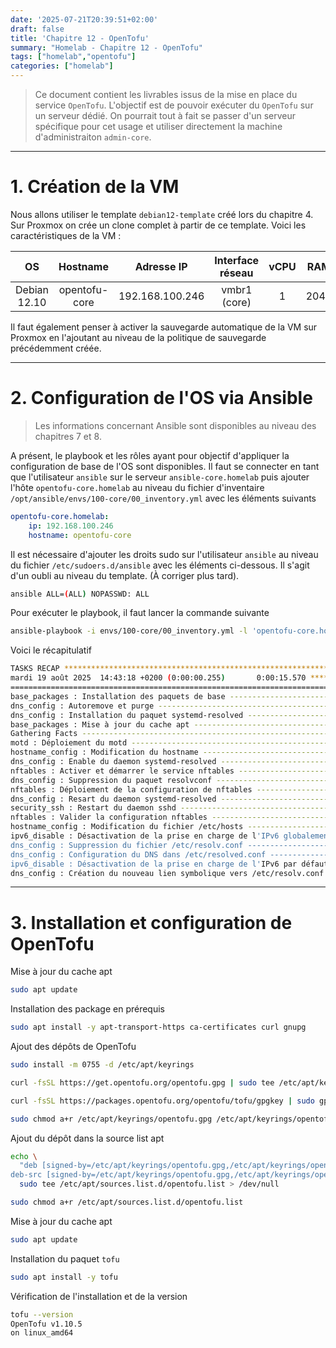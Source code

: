 ```yaml
---
date: '2025-07-21T20:39:51+02:00'
draft: false
title: 'Chapitre 12 - OpenTofu'
summary: "Homelab - Chapitre 12 - OpenTofu"
tags: ["homelab","opentofu"]
categories: ["homelab"]
---
```


> Ce document contient les livrables issus de la mise en place du service `OpenTofu`. L'objectif est de pouvoir exécuter du `OpenTofu` sur un serveur dédié. On pourrait tout à fait se passer d'un serveur spécifique pour cet usage et utiliser directement la machine d'administraiton `admin-core`.

---

# 1. Création de la VM

Nous allons utiliser le template `debian12-template` créé lors du chapitre 4. Sur Proxmox on crée un clone complet à partir de ce template. Voici les caractéristiques de la VM :

| OS      | Hostname     | Adresse IP | Interface réseau | vCPU    | RAM   | Stockage
|:-:    |:-:    |:-:    |:-:    |:-:    |:-:    |:-:
| Debian 12.10     | opentofu-core      | 192.168.100.246    | vmbr1 (core)    | 1     | 2048   | 20Gio

Il faut également penser à activer la sauvegarde automatique de la VM sur Proxmox en l'ajoutant au niveau de la politique de sauvegarde précédemment créée.

---

# 2. Configuration de l'OS via Ansible

> Les informations concernant Ansible sont disponibles au niveau des chapitres 7 et 8.

A présent, le playbook et les rôles ayant pour objectif d'appliquer la configuration de base de l'OS sont disponibles. Il faut se connecter en tant que l'utilisateur `ansible` sur le serveur `ansible-core.homelab` puis ajouter l'hôte `opentofu-core.homelab` au niveau du fichier d'inventaire `/opt/ansible/envs/100-core/00_inventory.yml` avec les éléments suivants

```yml
opentofu-core.homelab:
    ip: 192.168.100.246
    hostname: opentofu-core
```

Il est nécessaire d'ajouter les droits sudo sur l'utilisateur `ansible` au niveau du fichier `/etc/sudoers.d/ansible` avec les éléments ci-dessous. Il s'agit d'un oubli au niveau du template. (À corriger plus tard).

```bash
ansible ALL=(ALL) NOPASSWD: ALL
```

Pour exécuter le playbook, il faut lancer la commande suivante

```bash
ansible-playbook -i envs/100-core/00_inventory.yml -l 'opentofu-core.homelab,' playbooks/00_config_vm.yml
```

Voici le récapitulatif

```bash
TASKS RECAP ***************************************************************************************************************
mardi 19 août 2025  14:43:18 +0200 (0:00:00.255)       0:00:15.570 ************ 
=============================================================================== 
base_packages : Installation des paquets de base ------------------------------------------------------------------- 3.40s
dns_config : Autoremove et purge ----------------------------------------------------------------------------------- 2.38s
dns_config : Installation du paquet systemd-resolved --------------------------------------------------------------- 2.07s
base_packages : Mise à jour du cache apt --------------------------------------------------------------------------- 1.78s
Gathering Facts ---------------------------------------------------------------------------------------------------- 1.06s
motd : Déploiement du motd ----------------------------------------------------------------------------------------- 0.46s
hostname_config : Modification du hostname ------------------------------------------------------------------------- 0.46s
dns_config : Enable du daemon systemd-resolved --------------------------------------------------------------------- 0.39s
nftables : Activer et démarrer le service nftables ----------------------------------------------------------------- 0.39s
dns_config : Suppression du paquet resolvconf ---------------------------------------------------------------------- 0.38s
nftables : Déploiement de la configuration de nftables ------------------------------------------------------------- 0.31s
dns_config : Resart du daemon systemd-resolved --------------------------------------------------------------------- 0.30s
security_ssh : Restart du daemon sshd ------------------------------------------------------------------------------ 0.26s
nftables : Valider la configuration nftables ----------------------------------------------------------------------- 0.21s
hostname_config : Modification du fichier /etc/hosts --------------------------------------------------------------- 0.20s
ipv6_disable : Désactivation de la prise en charge de l'IPv6 globalement ------------------------------------------- 0.20s
dns_config : Suppression du fichier /etc/resolv.conf --------------------------------------------------------------- 0.19s
dns_config : Configuration du DNS dans /etc/resolved.conf ---------------------------------------------------------- 0.19s
ipv6_disable : Désactivation de la prise en charge de l'IPv6 par défaut -------------------------------------------- 0.14s
dns_config : Création du nouveau lien symbolique vers /etc/resolv.conf --------------------------------------------- 0.14s
```

---

# 3. Installation et configuration de OpenTofu

Mise à jour du cache apt

```bash
sudo apt update
```

Installation des package en prérequis

```bash
sudo apt install -y apt-transport-https ca-certificates curl gnupg
```

Ajout des dépôts de OpenTofu

```bash
sudo install -m 0755 -d /etc/apt/keyrings
```

```bash
curl -fsSL https://get.opentofu.org/opentofu.gpg | sudo tee /etc/apt/keyrings/opentofu.gpg >/dev/null
```

```bash
curl -fsSL https://packages.opentofu.org/opentofu/tofu/gpgkey | sudo gpg --no-tty --batch --dearmor -o /etc/apt/keyrings/opentofu-repo.gpg >/dev/null
```

```bash
sudo chmod a+r /etc/apt/keyrings/opentofu.gpg /etc/apt/keyrings/opentofu-repo.gpg
```

Ajout du dépôt dans la source list apt

```bash
echo \
  "deb [signed-by=/etc/apt/keyrings/opentofu.gpg,/etc/apt/keyrings/opentofu-repo.gpg] https://packages.opentofu.org/opentofu/tofu/any/ any main
deb-src [signed-by=/etc/apt/keyrings/opentofu.gpg,/etc/apt/keyrings/opentofu-repo.gpg] https://packages.opentofu.org/opentofu/tofu/any/ any main" | \
  sudo tee /etc/apt/sources.list.d/opentofu.list > /dev/null
```

```bash
sudo chmod a+r /etc/apt/sources.list.d/opentofu.list
```

Mise à jour du cache apt 

```bash
sudo apt update
```

Installation du paquet `tofu`

```bash
sudo apt install -y tofu
```

Vérification de l'installation et de la version

```bash
tofu --version
OpenTofu v1.10.5
on linux_amd64
```

